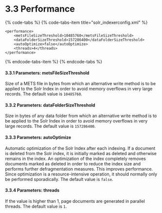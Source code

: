 # 3.3 Performance



{% code-tabs %}
{% code-tabs-item title="solr\_indexerconfig.xml" %}
```markup
<performance>
    <metsFileSizeThreshold>10485760</metsFileSizeThreshold>
    <dataFolderSizeThreshold>157286400</dataFolderSizeThreshold>
    <autoOptimize>false</autoOptimize>
    <threads>4</threads>
</performance>
```
{% endcode-tabs-item %}
{% endcode-tabs %}

#### 3.3.1 Parameters: metsFileSizeThreshold 

Size of a METS file in bytes from which an alternative write method is to be applied to the Solr Index in order to avoid memory overflows in very large records. The default value is `10485760`. 

#### 3.3.2 Parameters: dataFolderSizeThreshold 

Size in bytes of any data folder from which an alternative write method is to be applied to the Solr Index in order to avoid memory overflows in very large records. The default value is `157286400`. 

#### 3.3.3 Parameters: autoOptimize 

Automatic optimization of the Solr Index after each indexing. If a document is deleted from the Solr index, it is initially marked as deleted and otherwise remains in the index. An optimization of the index completely removes documents marked as deleted in order to reduce the index size and performs further defragmentation measures. This improves performance. Since optimization is a resource-intensive operation, it should normally only be performed sporadically. The default value is `false`. 

#### 3.3.4 Parameters: threads 

If the value is higher than 1, page documents are generated in parallel threads. The default value is `1`.

